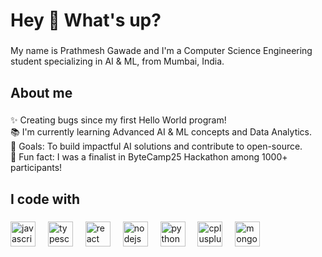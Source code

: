 <h1 align="left">Hey 👋 What's up?</h1>

###

<p align="left">My name is Prathmesh Gawade and I'm a Computer Science Engineering student specializing in AI & ML, from Mumbai, India.</p>

###

<h2 align="left">About me</h2>

###

<p align="left">
  ✨ Creating bugs since my first Hello World program!<br>
  📚 I'm currently learning Advanced AI & ML concepts and Data Analytics.<br>
  🎯 Goals: To build impactful AI solutions and contribute to open-source.<br>
  🎲 Fun fact: I was a finalist in ByteCamp25 Hackathon among 1000+ participants!<br>
</p>

###

<h2 align="left">I code with</h2>

###

<div align="left">
  <img src="https://cdn.jsdelivr.net/gh/devicons/devicon/icons/javascript/javascript-original.svg" height="40" alt="javascript logo"  />
  <img width="12" />
  <img src="https://cdn.jsdelivr.net/gh/devicons/devicon/icons/typescript/typescript-original.svg" height="40" alt="typescript logo"  />
  <img width="12" />
  <img src="https://cdn.jsdelivr.net/gh/devicons/devicon/icons/react/react-original.svg" height="40" alt="react logo"  />
  <img width="12" />
  <img src="https://cdn.jsdelivr.net/gh/devicons/devicon/icons/nodejs/nodejs-original.svg" height="40" alt="nodejs logo"  />
  <img width="12" />
  <img src="https://cdn.jsdelivr.net/gh/devicons/devicon/icons/python/python-original.svg" height="40" alt="python logo"  />
  <img width="12" />
  <img src="https://cdn.jsdelivr.net/gh/devicons/devicon/icons/cplusplus/cplusplus-original.svg" height="40" alt="cplusplus logo"  />
  <img width="12" />
  <img src="https://cdn.jsdelivr.net/gh/devicons/devicon/icons/mongodb/mongodb-original.svg" height="40" alt="mongodb logo"  />
</div>

###

